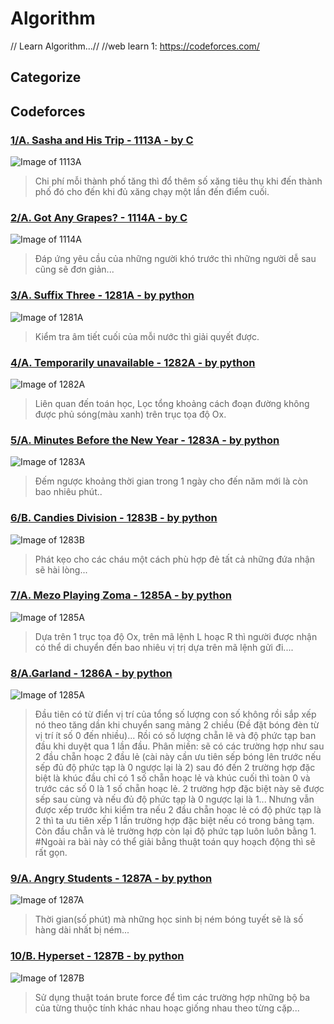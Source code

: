 # Algorithm 
// Learn Algorithm...//
//web learn 1: [ https://codeforces.com/ ](https://codeforces.com/)

## Categorize

## Codeforces

### [1/A. Sasha and His Trip - 1113A - by C](https://github.com/TrG-1999/programming/tree/master/Algorithm/Codeforces/1113A.c)
![Image of 1113A](https://raw.githubusercontent.com/TrG-1999/programming/master/Algorithm/Codeforces/1113A.PNG)
>Chi phí mỗi thành phố tăng thì đổ thêm số xăng tiêu thụ khi đến thành phố đó cho đến khi đủ xăng chạy một lần đến điểm cuối.

### [2/A. Got Any Grapes? - 1114A - by C](https://github.com/TrG-1999/programming/tree/master/Algorithm/Codeforces/1114A.c)
![Image of 1114A](https://raw.githubusercontent.com/TrG-1999/programming/master/Algorithm/Codeforces/1114A.PNG)
>Đáp ứng yêu cầu của những người khó trước thì những người dễ sau cũng sẽ đơn giản...

### [3/A. Suffix Three - 1281A - by python](https://github.com/TrG-1999/programming/tree/master/Algorithm/Codeforces/1281A.py)
![Image of 1281A](https://raw.githubusercontent.com/TrG-1999/programming/master/Algorithm/Codeforces/1281A.PNG)
>Kiểm tra âm tiết cuối của mỗi nước thì giải quyết được.

### [4/A. Temporarily unavailable - 1282A - by python](https://github.com/TrG-1999/programming/tree/master/Algorithm/Codeforces/1282A.py)
![Image of 1282A](https://raw.githubusercontent.com/TrG-1999/programming/master/Algorithm/Codeforces/1282A.PNG)
>Liên quan đến toán học, Lọc tổng khoảng cách đoạn đường không được phủ sóng(màu xanh) trên trục tọa độ Ox.

### [5/A. Minutes Before the New Year - 1283A - by python](https://github.com/TrG-1999/programming/tree/master/Algorithm/Codeforces/1283A.py)
![Image of 1283A](https://raw.githubusercontent.com/TrG-1999/programming/master/Algorithm/Codeforces/1283A.PNG)
>Đếm ngược khoảng thời gian trong 1 ngày cho đến năm mới là còn bao nhiêu phút..

### [6/B. Candies Division - 1283B - by python](https://github.com/TrG-1999/programming/tree/master/Algorithm/Codeforces/1283B.py)
![Image of 1283B](https://raw.githubusercontent.com/TrG-1999/programming/master/Algorithm/Codeforces/1283B.PNG)
>Phát kẹo cho các cháu một cách phù hợp đẻ tất cả những đứa nhận sẽ hài lòng...

### [7/A. Mezo Playing Zoma - 1285A - by python](https://github.com/TrG-1999/programming/tree/master/Algorithm/Codeforces/1285A.py)
![Image of 1285A](https://raw.githubusercontent.com/TrG-1999/programming/master/Algorithm/Codeforces/1285A.PNG)
>Dựa trên 1 trục tọa độ Ox, trên mã lệnh L hoạc R thì người được nhận có thể di chuyển đến bao nhiêu vị trị dựa trên mã lệnh gửi đi....

### [8/A.Garland - 1286A - by python](https://github.com/TrG-1999/programming/tree/master/Algorithm/Codeforces/1286A.py)
![Image of 1285A](https://raw.githubusercontent.com/TrG-1999/programming/master/Algorithm/Codeforces/1286A.PNG)
>Đầu tiên có từ điển vị trí của tổng số lượng con số không rồi sắp xếp nó theo tăng dần khi chuyển sang mảng 2 chiều (Đề đặt bóng đèn từ vị trí ít số 0 đến nhiều)... Rồi có số lượng chẵn lẽ và độ phức tạp ban đầu khi duyệt qua 1 lần đầu. Phân miền: sẽ có các trường hợp như sau 2 đầu chẵn hoạc 2 đầu lẻ (cài này cần ưu tiên sếp bóng lên trước nếu sếp đủ độ phức tạp là 0 ngược lại là 2) sau đó đến 2 trường hợp đặc biệt là khúc đầu chỉ có 1 số chẵn hoạc lẻ và khúc cuối thì toàn 0 và trước các số 0 là 1 số chẵn hoạc lẻ. 2 trường hợp đặc biệt này sẽ được sếp sau cùng và nếu đủ độ phức tạp là 0 ngược lại là 1... Nhưng vẫn được xếp trước khi kiểm tra nếu 2 đầu chẵn hoạc lẻ có độ phức tạp là 2 thì ta ưu tiên xếp 1 lần trường hợp đặc biệt nếu có trong bảng tạm. Còn đầu chẵn và lẻ trường hợp còn lại độ phức tạp luôn luôn bằng 1. #Ngoài ra bài này có thể giải bẳng thuật toán quy hoạch động thì sẽ rất gọn.

### [9/A. Angry Students - 1287A - by python](https://github.com/TrG-1999/programming/tree/master/Algorithm/Codeforces/1287A.py)
![Image of 1287A](https://raw.githubusercontent.com/TrG-1999/programming/master/Algorithm/Codeforces/1287A.PNG)
>Thời gian(số phút) mà những học sinh bị ném bóng tuyết sẽ là số hàng dài nhất bị ném...

### [10/B. Hyperset - 1287B - by python](https://github.com/TrG-1999/programming/tree/master/Algorithm/Codeforces/1287B.py)
![Image of 1287B](https://raw.githubusercontent.com/TrG-1999/programming/master/Algorithm/Codeforces/1287B.PNG)
>Sử dụng thuật toán brute force để tìm các trường hợp những bộ ba của từng thuộc tính khác nhau hoạc giống nhau theo từng cặp... 

